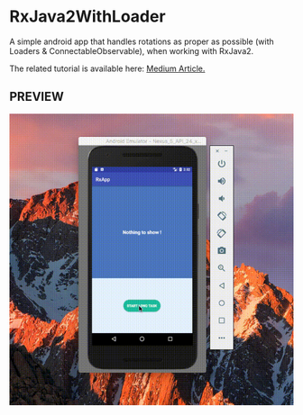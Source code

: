 # RxJava2WithLoader
A simple android app that handles rotations as proper as possible (with Loaders & ConnectableObservable), when working with RxJava2.

The related tutorial is available here: [Medium Article.](https://medium.com/@Phil_Boisney/rxjava-2-android-how-to-proper-handle-rotations-with-connectableobservable-loader-9356ff47df61)

## PREVIEW
![alt tag](https://github.com/PhilippeBoisney/RxJava2WithLoader/blob/master/demo/demo.gif)

